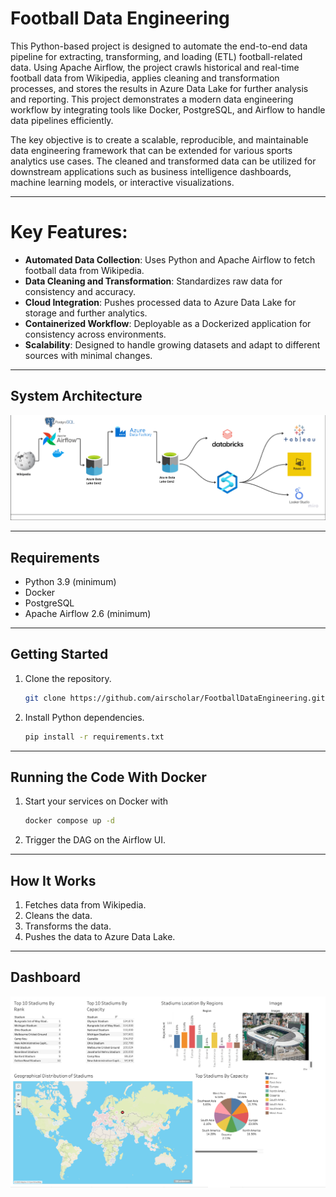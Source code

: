 # Football Data Engineering

This Python-based project is designed to automate the end-to-end data pipeline for extracting, transforming, and loading (ETL) football-related data. Using Apache Airflow, the project crawls historical and real-time football data from Wikipedia, applies cleaning and transformation processes, and stores the results in Azure Data Lake for further analysis and reporting. This project demonstrates a modern data engineering workflow by integrating tools like Docker, PostgreSQL, and Airflow to handle data pipelines efficiently.

The key objective is to create a scalable, reproducible, and maintainable data engineering framework that can be extended for various sports analytics use cases. The cleaned and transformed data can be utilized for downstream applications such as business intelligence dashboards, machine learning models, or interactive visualizations.

---

# Key Features:

- **Automated Data Collection**: Uses Python and Apache Airflow to fetch football data from Wikipedia.
- **Data Cleaning and Transformation**: Standardizes raw data for consistency and accuracy.
- **Cloud Integration**: Pushes processed data to Azure Data Lake for storage and further analytics.
- **Containerized Workflow**: Deployable as a Dockerized application for consistency across environments.
- **Scalability**: Designed to handle growing datasets and adapt to different sources with minimal changes.

---

## System Architecture
<img src="system_architecture.png">


---

## Requirements
- Python 3.9 (minimum)
- Docker
- PostgreSQL
- Apache Airflow 2.6 (minimum)

---

## Getting Started

1. Clone the repository.
   ```bash
   git clone https://github.com/airscholar/FootballDataEngineering.git
   ```

2. Install Python dependencies.
   ```bash
   pip install -r requirements.txt
   ```
---

## Running the Code With Docker

1. Start your services on Docker with
   ```bash
   docker compose up -d
   ``` 
2. Trigger the DAG on the Airflow UI.

---

## How It Works
1. Fetches data from Wikipedia.
2. Cleans the data.
3. Transforms the data.
4. Pushes the data to Azure Data Lake.

---

## Dashboard

<img src="dashboard.png">


